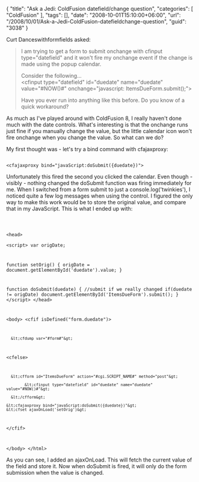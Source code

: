 {
	"title": "Ask a Jedi: ColdFusion datefield/change question",
	"categories": [
		"ColdFusion"
	],
	"tags": [],
	"date": "2008-10-01T15:10:00+06:00",
	"url": "/2008/10/01/Ask-a-Jedi-ColdFusion-datefieldchange-question",
	"guid": "3038"
}

Curt Danceswithformfields asked:

<blockquote>
<p>
I am trying to get a form to submit onchange with cfinput type="datefield" and it won't fire my onchange event if the change is made using the popup calendar.
</p>

<p>
Consider the following...<br />
&lt;cfinput type="datefield" id="duedate" name="duedate" value="#NOW()#" onchange="javascript: ItemsDueForm.submit();"&gt;
</p>

<p>
Have you ever run into anything like this before.  Do you know of a quick workaround?
</p>
</blockquote>

As much as I've played around with ColdFusion 8, I really haven't done much with the date controls. What's interesting is that the onchange runs just fine if you manually change the value, but the little calendar icon won't fire onchange when you change the value. So what can we do?
<!--more-->
My first thought was - let's try a bind command with cfajaxproxy:

<code>
&lt;cfajaxproxy bind="javaScript:doSubmit({duedate})"&gt;
</code>

Unfortunately this fired the second you clicked the calendar. Even though - visibly - nothing changed the doSubmit function was firing immediately for me. When I switched from a form submit to just a console.log('twinkies'), I noticed quite a few log messages when using the control. I figured the only way to make this work would be to store the original value, and compare that in my JavaScript. This is what I ended up with:

<code>

&lt;head&gt;		
&lt;script&gt;
var origDate;

function setOrig() {
	origDate = document.getElementById('duedate').value;
}

function doSubmit(duedate) {
	//submit if we really changed
	if(duedate != origDate) document.getElementById('ItemsDueForm').submit();
}
&lt;/script&gt;
&lt;/head&gt;

&lt;body&gt; 
&lt;cfif isDefined("form.duedate")&gt;

      &lt;cfdump var="#form#"&gt;

&lt;cfelse&gt;

      &lt;cfform id="ItemsDueForm" action="#cgi.SCRIPT_NAME#" method="post"&gt;

            &lt;cfinput type="datefield" id="duedate" name="duedate" value="#NOW()#"&gt;

      &lt;/cfform&gt;

	&lt;cfajaxproxy bind="javaScript:doSubmit({duedate})"&gt;
	&lt;cfset ajaxOnLoad('setOrig')&gt;

&lt;/cfif&gt;

&lt;/body&gt;
&lt;/html&gt;
</code>

As you can see, I added an ajaxOnLoad. This will fetch the current value of the field and store it. Now when doSubmit is fired, it will only do the form submission when the value is changed.